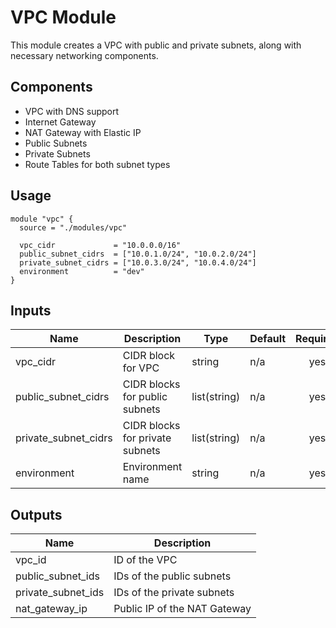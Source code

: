 # VPC Module

This module creates a VPC with public and private subnets, along with necessary networking components.

## Components

- VPC with DNS support
- Internet Gateway
- NAT Gateway with Elastic IP
- Public Subnets
- Private Subnets
- Route Tables for both subnet types

## Usage

```hcl
module "vpc" {
  source = "./modules/vpc"

  vpc_cidr             = "10.0.0.0/16"
  public_subnet_cidrs  = ["10.0.1.0/24", "10.0.2.0/24"]
  private_subnet_cidrs = ["10.0.3.0/24", "10.0.4.0/24"]
  environment          = "dev"
}
```

## Inputs

| Name | Description | Type | Default | Required |
|------|-------------|------|---------|:--------:|
| vpc_cidr | CIDR block for VPC | string | n/a | yes |
| public_subnet_cidrs | CIDR blocks for public subnets | list(string) | n/a | yes |
| private_subnet_cidrs | CIDR blocks for private subnets | list(string) | n/a | yes |
| environment | Environment name | string | n/a | yes |

## Outputs

| Name | Description |
|------|-------------|
| vpc_id | ID of the VPC |
| public_subnet_ids | IDs of the public subnets |
| private_subnet_ids | IDs of the private subnets |
| nat_gateway_ip | Public IP of the NAT Gateway | 